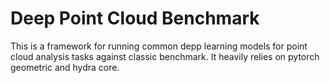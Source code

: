 # Deep Point Cloud Benchmark
This is a framework for running common depp learning models for point cloud analysis tasks against classic benchmark. It heavily relies on pytorch geometric and hydra core.
